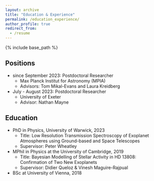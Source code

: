 ```yaml
---
layout: archive
title: "Education & Experience"
permalink: /education_experience/
author_profile: true
redirect_from:
  - /resume
---
```


{% include base_path %}

## Positions
* since September 2023: Postdoctoral Researcher
  * Max Planck Institut for Astronomy (MPIA)
  * Advisors: Tom Mikal-Evans and Laura Kreidberg
* July - August 2023: Postdoctoral Researcher
  * University of Exeter
  * Advisor: Nathan Mayne

## Education
* PhD in Physics, University of Warwick, 2023
  * Title: Low Resolution Transmission Spectroscopy of Exoplanet Atmospheres using Ground-based and Space Telescopes
  * Supervisor: Peter Wheatley
* MPhil in Physics at the University of Cambridge, 2019
  * Title: Bayesian Modelling of Stellar Activity in HD 13808: Confirmation of Two New Exoplanets
  * Supervisor: Didier Queloz & Vinesh Maguire-Rajpual
* BSc at University of Vienna, 2018